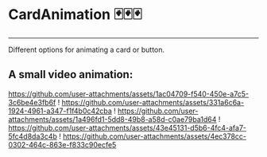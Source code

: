 # CardAnimation 🃏🃏🃏
-----------------
Different options for animating a card or button.


A small video animation:
-----------------
https://github.com/user-attachments/assets/1ac04709-f540-450e-a7c5-3c6be4e3fb6f !
https://github.com/user-attachments/assets/331a6c6a-1924-4961-a347-f1f4b0c42cba !
https://github.com/user-attachments/assets/1a496fd1-5dd8-49b8-a58d-c0ae79ba1d64 !
https://github.com/user-attachments/assets/43e45131-d5b6-4fc4-afa7-5fc4d8da3c4b !
https://github.com/user-attachments/assets/4ec378cc-0302-464c-863e-f833c90ecfe5



